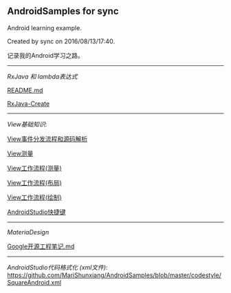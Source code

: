 ## AndroidSamples for sync

Android learning example.

Created by sync on 2016/08/13/17:40.

记录我的Android学习之路。

---

*RxJava 和 lambda表达式*

[README.md](https://github.com/MariShunxiang/AndroidSamples/blob/master/RxJava/README.md)

[RxJava-Create](https://github.com/MariShunxiang/AndroidSamples/blob/master/RxJava/Create.md)

---

*View基础知识*:

[View事件分发流程和源码解析](https://github.com/MariShunxiang/AndroidSamples/blob/master/widget/Event.md)

[View测量](https://github.com/MariShunxiang/AndroidSamples/blob/master/widget/MeasureSpec.md)

[View工作流程(测量)](https://github.com/MariShunxiang/AndroidSamples/blob/master/widget/ViewWork_mesure.md)

[View工作流程(布局)](https://github.com/MariShunxiang/AndroidSamples/blob/master/widget/ViewWork_layout.md)

[View工作流程(绘制)](https://github.com/MariShunxiang/AndroidSamples/blob/master/widget/ViewWork_draw.md)

[AndroidStudio快捷键](https://github.com/MariShunxiang/AndroidSamples/blob/master/doc/AndroidStudio%E5%BF%AB%E6%8D%B7%E9%94%AE.md)


---

*MateriaDesign*

[Google开源工程笔记.md](https://github.com/MariShunxiang/AndroidSamples/blob/master/googlesamples/NOTES.md)

---

*AndroidStudio代码格式化 (xml文件)*: <br/> https://github.com/MariShunxiang/AndroidSamples/blob/master/codestyle/SquareAndroid.xml
